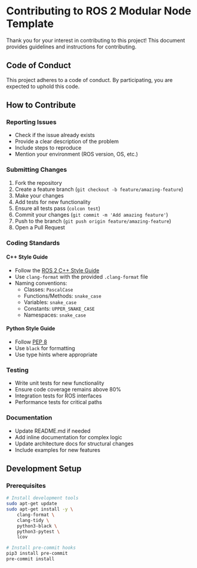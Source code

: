 # Contributing to ROS 2 Modular Node Template

Thank you for your interest in contributing to this project! This document provides guidelines and instructions for contributing.

## Code of Conduct

This project adheres to a code of conduct. By participating, you are expected to uphold this code.

## How to Contribute

### Reporting Issues

- Check if the issue already exists
- Provide a clear description of the problem
- Include steps to reproduce
- Mention your environment (ROS version, OS, etc.)

### Submitting Changes

1. Fork the repository
2. Create a feature branch (`git checkout -b feature/amazing-feature`)
3. Make your changes
4. Add tests for new functionality
5. Ensure all tests pass (`colcon test`)
6. Commit your changes (`git commit -m 'Add amazing feature'`)
7. Push to the branch (`git push origin feature/amazing-feature`)
8. Open a Pull Request

### Coding Standards

#### C++ Style Guide

- Follow the [ROS 2 C++ Style Guide](https://docs.ros.org/en/rolling/Contributing/Code-Style-Language-Versions.html)
- Use `clang-format` with the provided `.clang-format` file
- Naming conventions:
  - Classes: `PascalCase`
  - Functions/Methods: `snake_case`
  - Variables: `snake_case`
  - Constants: `UPPER_SNAKE_CASE`
  - Namespaces: `snake_case`

#### Python Style Guide

- Follow [PEP 8](https://www.python.org/dev/peps/pep-0008/)
- Use `black` for formatting
- Use type hints where appropriate

### Testing

- Write unit tests for new functionality
- Ensure code coverage remains above 80%
- Integration tests for ROS interfaces
- Performance tests for critical paths

### Documentation

- Update README.md if needed
- Add inline documentation for complex logic
- Update architecture docs for structural changes
- Include examples for new features

## Development Setup

### Prerequisites

```bash
# Install development tools
sudo apt-get update
sudo apt-get install -y \
    clang-format \
    clang-tidy \
    python3-black \
    python3-pytest \
    lcov

# Install pre-commit hooks
pip3 install pre-commit
pre-commit install